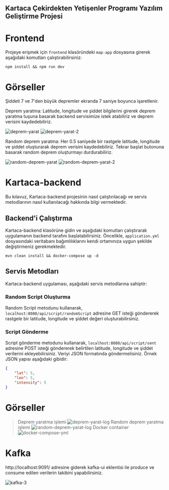 ## Kartaca Çekirdekten Yetişenler Programı Yazılım Geliştirme Projesi



# Frontend

Projeye erişmek için `frontend` klasöründeki `map-app` dosyasına girerek aşağıdaki komutları çalıştırabilirsiniz:
```
npm install && npm run dev
```

# Görseller 
Şiddeti 7 ve 7'den büyük depremler ekranda 7 saniye boyunca işaretlenir.

Deprem yaratma: Latitude, longitude ve şiddet bilgilerini girerek deprem yaratma tuşuna basarak backend servisimize istek atabiliriz ve deprem verisini kaydedebiliriz.

![deprem-yarat](https://github.com/KadirAksoy/kartaca-task/assets/90133005/07080118-10ca-4ee4-9211-a671452f187f)
![deprem-yarat-2](https://github.com/KadirAksoy/kartaca-task/assets/90133005/7c0ec7dc-dc0d-438c-a59a-e5cb074bac0e)

Random deprem yaratma: Her 0.5 saniyede bir rastgele latitude, longitude ve şiddet oluşturarak deprem verisini kaydedebiliriz. Tekrar başlat butonuna basarak random deprem oluşturmayı durdurabiliriz.

![random-deprem-yarat](https://github.com/KadirAksoy/kartaca-task/assets/90133005/821dde1f-3729-4b72-aed6-fdd343c6d63e)
![random-deprem-yarat-2](https://github.com/KadirAksoy/kartaca-task/assets/90133005/c0a22f92-5a60-4d6a-a30f-58e8746bbb92) 




# Kartaca-backend 

Bu kılavuz, Kartaca-backend projesinin nasıl çalıştırılacağı ve servis metodlarının nasıl kullanılacağı hakkında bilgi vermektedir.

## Backend'i Çalıştırma

Kartaca-backend klasörüne gidin ve aşağıdaki komutları çalıştırarak uygulamanın backend tarafını başlatabilirsiniz. Öncelikle, `application.yml` dosyasındaki veritabanı bağımlılıklarını kendi ortamınıza uygun şekilde değiştirmeniz gerekmektedir.
```
mvn clean install && docker-compose up -d
```


## Servis Metodları

Kartaca-backend uygulaması, aşağıdaki servis metodlarına sahiptir:

### Random Script Oluşturma

Random Script metodunu kullanarak, `localhost:8080/api/script/randomScript` adresine GET isteği göndererek rastgele bir latitude, longitude ve şiddet değeri oluşturabilirsiniz.

### Script Gönderme

Script gönderme metodunu kullanarak, `localhost:8080/api/script/sent` adresine POST isteği göndererek belirtilen latitude, longitude ve şiddet verilerini ekleyebilirsiniz. Veriyi JSON formatında göndermelisiniz. Örnek JSON yapısı aşağıdaki gibidir:

```json
{
    "lat": 5,
    "lon": 5,
    "intensity": 5
}
```

# Görseller

>Deprem yaratma işlemi
![deprem-yarat-log](https://github.com/KadirAksoy/kartaca-task/assets/90133005/539209af-f618-46dd-889c-e4e3471a3e26)
>Random deprem yaratma işlemi
![random-deprem-yarat-log](https://github.com/KadirAksoy/kartaca-task/assets/90133005/5a6e35ba-ae40-4da6-9793-f7bc63d34c01)
>Docker container 
![docker-compose-yml](https://github.com/KadirAksoy/kartaca-task/assets/90133005/f783536c-cc67-4963-bb40-ad7febdb7eab)


# Kafka
http://localhost:9091/  adresine giderek kafka-ui eklentisi ile produce ve consume edilen verilerin takibini yapabilirsiniz.



![kafka-3](https://github.com/KadirAksoy/kartaca-task/assets/90133005/357805d1-e0a1-4637-8d12-3adbf745289d)


